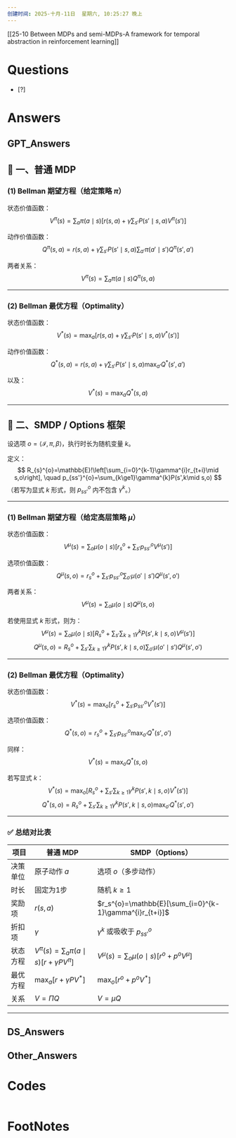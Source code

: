 ```yaml
---
创建时间: 2025-十月-11日  星期六, 10:25:27 晚上
---
```

[[25-10 Between MDPs and semi-MDPs-A framework for temporal abstraction in reinforcement learning]]

# Questions

- [?] 


# Answers

## GPT_Answers

## 🧩 一、普通 MDP

### (1) Bellman 期望方程（给定策略 $\pi$）

状态价值函数：
$$
V^{\pi}(s)=\sum_{a}\pi(a\mid s)\Big[r(s,a)+\gamma\sum_{s'}P(s'\mid s,a)V^{\pi}(s')\Big]
$$

动作价值函数：
$$
Q^{\pi}(s,a)=r(s,a)+\gamma\sum_{s'}P(s'\mid s,a)\sum_{a'}\pi(a'\mid s')Q^{\pi}(s',a')
$$

两者关系：
$$
V^{\pi}(s)=\sum_{a}\pi(a\mid s)Q^{\pi}(s,a)
$$

---

### (2) Bellman 最优方程（Optimality）

状态价值函数：
$$
V^{*}(s)=\max_{a}\Big[r(s,a)+\gamma\sum_{s'}P(s'\mid s,a)V^{*}(s')\Big]
$$

动作价值函数：
$$
Q^{*}(s,a)=r(s,a)+\gamma\sum_{s'}P(s'\mid s,a)\max_{a'}Q^{*}(s',a')
$$

以及：
$$
V^{*}(s)=\max_{a}Q^{*}(s,a)
$$

---

## 🧩 二、SMDP / Options 框架

设选项 $o=\langle \mathcal{I},\pi,\beta\rangle$，执行时长为随机变量 $k$。

定义：
$$
R_{s}^{o}=\mathbb{E}!\left[\sum_{i=0}^{k-1}\gamma^{i}r_{t+i}\mid s,o\right], \quad
p_{ss'}^{o}=\sum_{k\ge1}\gamma^{k}P(s',k\mid s,o)
$$
（若写为显式 $k$ 形式，则 $p_{ss'}^{o}$ 内不包含 $\gamma^{k}$。）

---

### (1) Bellman 期望方程（给定高层策略 $\mu$）

状态价值函数：
$$
V^{\mu}(s)=\sum_{o}\mu(o\mid s)\Big[r_{s}^{o}+\sum_{s'}p_{ss'}^{o}V^{\mu}(s')\Big]
$$

选项价值函数：
$$
Q^{\mu}(s,o)=r_{s}^{o}+\sum_{s'}p_{ss'}^{o}\sum_{o'}\mu(o'\mid s')Q^{\mu}(s',o')
$$

两者关系：
$$
V^{\mu}(s)=\sum_{o}\mu(o\mid s)Q^{\mu}(s,o)
$$

若使用显式 $k$ 形式，则为：
$$
V^{\mu}(s)=\sum_{o}\mu(o\mid s)\Big[R_{s}^{o}+\sum_{s'}\sum_{k\ge1}\gamma^{k}P(s',k\mid s,o)V^{\mu}(s')\Big]
$$
$$
Q^{\mu}(s,o)=R_{s}^{o}+\sum_{s'}\sum_{k\ge1}\gamma^{k}P(s',k\mid s,o)\sum_{o'}\mu(o'\mid s')Q^{\mu}(s',o')
$$

---

### (2) Bellman 最优方程（Optimality）

状态价值函数：
$$
V^{*}(s)=\max_{o}\Big[r_{s}^{o}+\sum_{s'}p_{ss'}^{o}V^{*}(s')\Big]
$$

选项价值函数：
$$
Q^{*}(s,o)=r_{s}^{o}+\sum_{s'}p_{ss'}^{o}\max_{o'}Q^{*}(s',o')
$$

同样：
$$
V^{*}(s)=\max_{o}Q^{*}(s,o)
$$

若写显式 $k$：
$$
V^{*}(s)=\max_{o}\Big[R_{s}^{o}+\sum_{s'}\sum_{k\ge1}\gamma^{k}P(s',k\mid s,o)V^{*}(s')\Big]
$$
$$
Q^{*}(s,o)=R_{s}^{o}+\sum_{s'}\sum_{k\ge1}\gamma^{k}P(s',k\mid s,o)\max_{o'}Q^{*}(s',o')
$$

---

### ✅ 总结对比表

| 项目   | 普通 MDP                                               | SMDP（Options）                                           |
| ---- | ---------------------------------------------------- | ------------------------------------------------------- |
| 决策单位 | 原子动作 $a$                                             | 选项 $o$（多步动作）                                            |
| 时长   | 固定为1步                                                | 随机 $k\ge1$                                              |
| 奖励项  | $r(s,a)$                                             | $r_s^{o}=\mathbb{E}[\sum_{i=0}^{k-1}\gamma^{i}r_{t+i}]$ |
| 折扣项  | $\gamma$                                             | $\gamma^{k}$ 或吸收于 $p_{ss'}^{o}$                         |
| 状态方程 | $V^{\pi}(s)=\sum_{a}\pi(a\mid s)[r+\gamma PV^{\pi}]$ | $V^{\mu}(s)=\sum_{o}\mu(o\mid s)[r^{o}+p^{o}V^{\mu}]$   |
| 最优方程 | $\max_{a}[r+\gamma PV^{*}]$                          | $\max_{o}[r^{o}+p^{o}V^{*}]$                            |
| 关系   | $V=\Pi Q$                                            | $V=\mu Q$                                               |

---


## DS_Answers


## Other_Answers


# Codes

```python

```


# FootNotes
